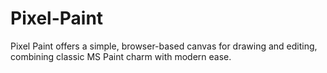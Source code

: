 # Pixel-Paint
Pixel Paint offers a simple, browser-based canvas for drawing and editing, combining classic MS Paint charm with modern ease.
